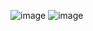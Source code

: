 ![image](https://github.com/user-attachments/assets/bd4dc996-9332-40d3-b014-9e085bd0d8d0)
![image](https://github.com/user-attachments/assets/682818f5-4395-40f3-900a-c12c21ef8172)

